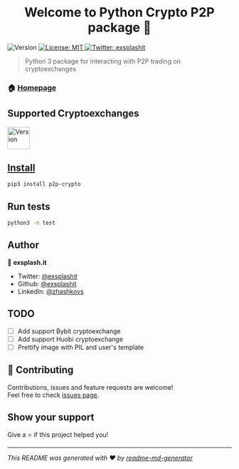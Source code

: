 <h1 align="center">Welcome to Python Crypto P2P package 👋</h1>
<p>
  <img alt="Version" src="https://img.shields.io/badge/version-0.0.1-blue.svg?cacheSeconds=2592000" />
  <a href="#" target="_blank">
    <img alt="License: MIT" src="https://img.shields.io/badge/License-MIT-yellow.svg" />
  </a>
  <a href="https://twitter.com/exsplashit" target="_blank">
    <img alt="Twitter: exsplashit" src="https://img.shields.io/twitter/follow/exsplashit.svg?style=social" />
  </a>
</p>

> Python 3 package for interacting with P2P trading on cryptoexchanges

### 🏠 [Homepage](https://github.com/exsplashit/p2p)
<p>
    <h2>Supported Cryptoexchanges</h2>
    <img alt="Version" src="https://www.logo.wine/a/logo/Binance/Binance-BNB-Icon-Logo.wine.svg" 
    width=50 height=50   />
    <a href="binance.com" target="_blank">
</p>

## Install

```sh
pip3 install p2p-crypto
```

## Run tests

```sh
python3 -m test
```

## Author

👤 **exsplash.it**

* Twitter: [@exsplashit](https://twitter.com/exsplashit)
* Github: [@exsplashit](https://github.com/exsplashit)
* LinkedIn: [@zhashkovs](https://www.linkedin.com/in/zhashkovs/)

## TODO
- [ ] Add support Bybit cryptoexchange
- [ ] Add support Huobi cryptoexchange
- [ ] Prettify image with PIL and user's template 

## 🤝 Contributing

Contributions, issues and feature requests are welcome!<br />Feel free to check [issues page](https://github.com/exsplashit/p2p/issues). 

## Show your support

Give a ⭐️ if this project helped you!

***
_This README was generated with ❤️ by [readme-md-generator](https://github.com/kefranabg/readme-md-generator)_